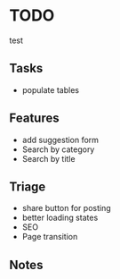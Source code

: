 # TODO
test
## Tasks

- populate tables

## Features

- add suggestion form
- Search by category
- Search by title

## Triage

- share button for posting
- better loading states
- SEO
- Page transition

## Notes
